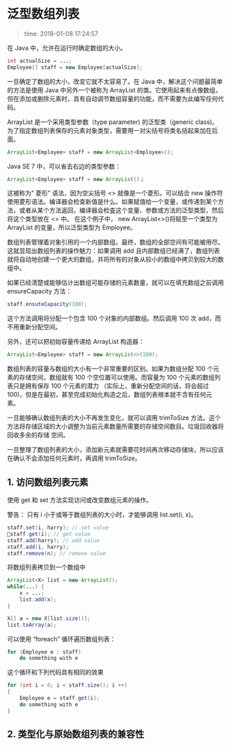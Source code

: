 # 泛型数组列表
>time: 2018-01-08 17:24:57

在 Java 中，允许在运行时确定数组的大小。
```java
int actualSize = ...;
Employee[] staff = new Employee[actualSize];
```

 一旦确定了数组的大小，改变它就不太容易了。在 Java 中，解决这个问题最简单的方法是使用 Java 中另外一个被称为 ArrayList 的类。它使用起来有点像数组，但在添加或删除元素时，具有自动调节数组容量的功能，而不需要为此编写任何代码。

ArrayList 是一个采用类型参数（type parameter) 的泛型类（generic class)。 为了指定数组列表保存的元素对象类型，需要用一对尖括号将类名括起来加在后面。
```java
ArrayList<Employee> staff = new ArrayList<Employee>();
```
Java SE 7 中，可以省去右边的类型参数：
```java
ArrayList<Employee> staff = new ArrayList()；
```
这被称为“ 菱形” 语法，因为空尖括号 <> 就像是一个菱形。可以结合 new 操作符使用菱形语法。编译器会检查新值是什么。如果赋值给一个变量，或传递到某个方法，或者从某个方法返回，编译器会检査这个变量、参数或方法的泛型类型，然后将这个类型放在 <> 中。 在这个例子中， new ArrayList<>()将赋至一个类型为 ArrayList<Employee> 的变量，所以泛型类型为 Employee。

数组列表管理着对象引用的一个内部数组。最终，数组的全部空间有可能被用尽。这就显现出数组列表的操作魅力：如果调用 add 且内部数组已经满了，数组列表就将自动地创建一个更大的数组，并将所有的对象从较小的数组中拷贝到较大的数组中。

如果已经清楚或能够估计出数组可能存储的元素数量，就可以在填充数组之前调用 ensureCapacity 方法：
```java
staff.ensuteCapacity(100);
```
这个方法调用将分配一个包含 100 个对象的内部数组。然后调用 100 次 add，而不用重新分配空间。

另外，还可以把初始容量传递给 ArrayList 构造器：
```java
ArrayList<Employee> staff = new ArrayList<>(100);
```

数组列表的容量与数组的大小有一个非常重要的区别。如果为数组分配 100 个元素的存储空间，数组就有 100 个空位置可以使用。而容量为 100 个元素的数组列表只是拥有保存 100 个元素的潜力 （实际上，重新分配空间的话，将会超过100)，但是在最初，甚至完成初始化构造之后，数组列表根本就不含有任何元素。

一旦能够确认数组列表的大小不再发生变化，就可以调用 trimToSize 方法。这个方法将存储区域的大小调整为当前元素数量所需要的存储空间数目。垃圾回收器将回收多余的存储
空间。

一旦整理了数组列表的大小，添加新元素就需要花时间再次移动存储块，所以应该在确认不会添加任何元素时，再调用 trimToSize。

## 1. 访问数组列表元素

使用 get 和 set 方法实现访问或改变数组元素的操作。

警告： 只有 i 小于或等于数组列表的大小时，才能够调用 list.set(i, x)。
```java
staff.set(i, harry); // set value
staff.get(i); // get value
staff.add(harry); // add value
staff.add(i, harry);
staff.remove(n); // remove value
```

将数组列表拷贝到一个数组中
```java
ArrayList<X> list = new ArrayList();
while(...) {
    x = ...;
    list.add(x);
}

X[] a = new X[list.size()];
list.toArray(a);
```

可以使用 “foreach” 循环遍历数组列表：
```java
for (Employee e : staff)
    do something with e
```
这个循环和下列代码具有相同的效果
```java
for (int i = 0; i < staff.size(); i ++)
{
    Employee e = staff.get(i);
    do something with e
}
```

## 2. 类型化与原始数组列表的兼容性